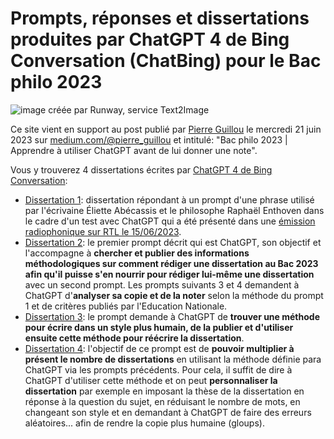 # Prompts, réponses et dissertations produites par ChatGPT 4 de Bing Conversation (ChatBing) pour le Bac philo 2023

<img src="chatgpt_bac_philo_2023.png" alt="image créée par Runway, service Text2Image" title="">

Ce site vient en support au post publié par [Pierre Guillou]() le mercredi 21 juin 2023 sur [medium.com/@pierre_guillou](https://medium.com/@pierre_guillou) et intitulé: "Bac philo 2023 | Apprendre à utiliser ChatGPT avant de lui donner une note".

Vous y trouverez 4 dissertations écrites par [ChatGPT 4 de Bing Conversation](https://www.bing.com/search?q=Bing+AI&showconv=1&FORM=hpcodx):
- [Dissertation 1](dissertation1.md): dissertation répondant à un prompt d'une phrase utilisé par l'écrivaine Éliette Abécassis et le philosophe Raphaël Enthoven dans le cadre d'un test avec ChatGPT qui a été présenté dans une [émission radiophonique sur RTL le 15/06/2023](https://www.facebook.com/RTL/videos/243850378344132/?extid=NS-UNK-UNK-UNK-AN_GK0T-GK1C&mibextid=2Rb1fB).
- [Dissertation 2](dissertation2.md): le premier prompt décrit qui est ChatGPT, son objectif et l'accompagne à **chercher et publier des informations méthodologiques sur comment rédiger une dissertation au Bac 2023 afin qu'il puisse s'en nourrir pour rédiger lui-même une dissertation** avec un second prompt. Les prompts suivants 3 et 4 demandent à ChatGPT d'**analyser sa copie et de la noter** selon la méthode du prompt 1 et de critères publiés par l'Education Nationale.
- [Dissertation 3](dissertation3.md): le prompt demande à ChatGPT de **trouver une méthode pour écrire dans un style plus humain, de la publier et d'utiliser ensuite cette méthode pour réécrire la dissertation**.
- [Dissertation 4](dissertation4.md): l'objectif de ce prompt est de **pouvoir multiplier à présent le nombre de dissertations** en utilisant la méthode définie para ChatGPT via les prompts précédents. Pour cela, il suffit de dire à ChatGPT d'utiliser cette méthode et on peut **personnaliser la dissertation** par exemple en imposant la thèse de la dissertation en réponse à la question du sujet, en réduisant le nombre de mots, en changeant son style et en demandant à ChatGPT de faire des erreurs aléatoires... afin de rendre la copie plus humaine (gloups).
